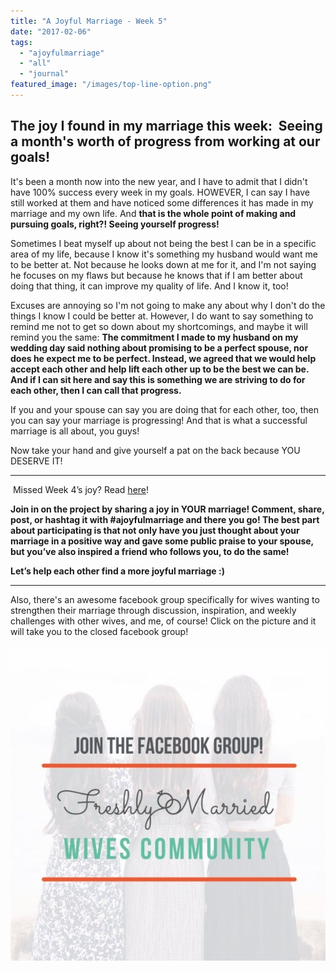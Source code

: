 ```yaml
---
title: "A Joyful Marriage - Week 5"
date: "2017-02-06"
tags:
  - "ajoyfulmarriage"
  - "all"
  - "journal"
featured_image: "/images/top-line-option.png"
---
```


## The joy I found in my marriage this week:  Seeing a month's worth of progress from working at our goals!

It's been a month now into the new year, and I have to admit that I didn't have 100% success every week in my goals. HOWEVER, I can say I have still worked at them and have noticed some differences it has made in my marriage and my own life. And **that is the whole point of making and pursuing goals, right?! Seeing yourself progress!** 

Sometimes I beat myself up about not being the best I can be in a specific area of my life, because I know it's something my husband would want me to be better at. Not because he looks down at me for it, and I'm not saying he focuses on my flaws but because he knows that if I am better about doing that thing, it can improve my quality of life. And I know it, too!

Excuses are annoying so I'm not going to make any about why I don't do the things I know I could be better at. However, I do want to say something to remind me not to get so down about my shortcomings, and maybe it will remind you the same: **The commitment I made to my husband on my wedding day said nothing about promising to be a perfect spouse, nor does he expect me to be perfect. Instead, we agreed that we would help accept each other and help lift each other up to be the best we can be. And if I can sit here and say this is something we are striving to do for each other, then I can call that progress.** 

If you and your spouse can say you are doing that for each other, too, then you can say your marriage is progressing! And that is what a successful marriage is all about, you guys!

Now take your hand and give yourself a pat on the back because YOU DESERVE IT!

* * *

 Missed Week 4’s joy? Read [here](http://freshlymarried.com/ajoyfulmarriage-week-4/)!

**Join in on the project by sharing a joy in YOUR marriage! Comment, share, post, or hashtag it with #ajoyfulmarriage and there you go! The best part about participating is that not only have you just thought about your marriage in a positive way and gave some public praise to your spouse, but you’ve also inspired a friend who follows you, to do the same!**

**Let’s help each other find a more joyful marriage :)**

* * *

Also, there's an awesome facebook group specifically for wives wanting to strengthen their marriage through discussion, inspiration, and weekly challenges with other wives, and me, of course! Click on the picture and it will take you to the closed facebook group!

[![](/images/IMG_0393-1.jpg)](https://www.facebook.com/groups/freshlymarried/)
